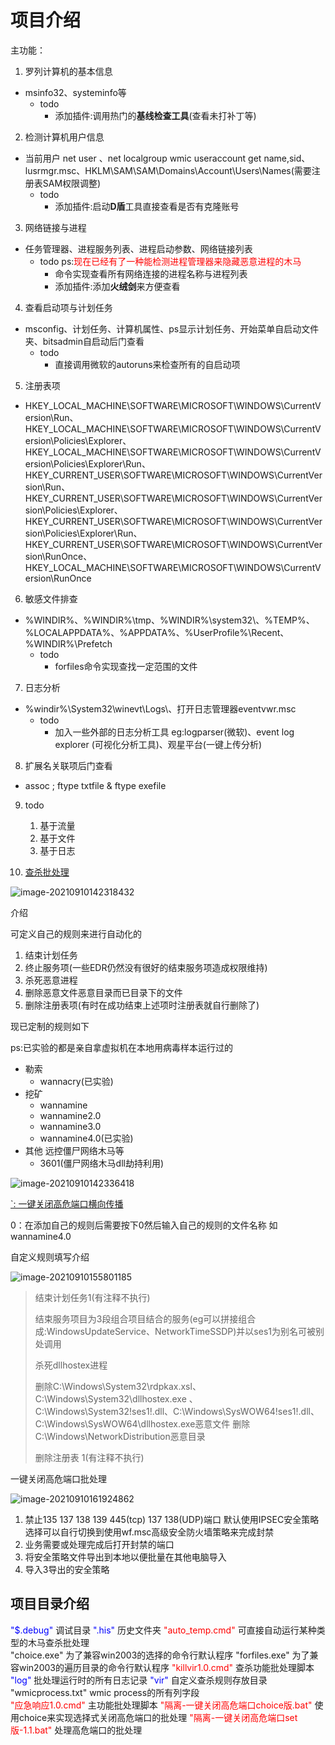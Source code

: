 # 项目介绍

主功能：

1. 罗列计算机的基本信息 

* msinfo32、systeminfo等
  * todo
    * 添加插件:调用热门的**基线检查工具**(查看未打补丁等)

2. 检测计算机用户信息 

* 当前用户 net user 、net localgroup wmic useraccount get name,sid、lusrmgr.msc、HKLM\SAM\SAM\Domains\Account\Users\Names(需要注册表SAM权限调整)
  * todo
    * 添加插件:启动**D盾**工具直接查看是否有克隆账号

3. 网络链接与进程 

* 任务管理器、进程服务列表、进程启动参数、网络链接列表
  * todo ps:<font color=red>现在已经有了一种能检测进程管理器来隐藏恶意进程的木马</font>
    * 命令实现查看所有网络连接的进程名称与进程列表
    * 添加插件:添加**火绒剑**来方便查看

4. 查看启动项与计划任务

* msconfig、计划任务、计算机属性、ps显示计划任务、开始菜单自启动文件夹、bitsadmin自启动后门查看
  * todo
    * 直接调用微软的autoruns来检查所有的自启动项

5. 注册表项

* HKEY_LOCAL_MACHINE\SOFTWARE\MICROSOFT\WINDOWS\CurrentVersion\Run、HKEY_LOCAL_MACHINE\SOFTWARE\MICROSOFT\WINDOWS\CurrentVersion\Policies\Explorer、HKEY_LOCAL_MACHINE\SOFTWARE\MICROSOFT\WINDOWS\CurrentVersion\Policies\Explorer\Run、HKEY_CURRENT_USER\SOFTWARE\MICROSOFT\WINDOWS\CurrentVersion\Run、HKEY_CURRENT_USER\SOFTWARE\MICROSOFT\WINDOWS\CurrentVersion\Policies\Explorer、HKEY_CURRENT_USER\SOFTWARE\MICROSOFT\WINDOWS\CurrentVersion\Policies\Explorer\Run、HKEY_CURRENT_USER\SOFTWARE\MICROSOFT\WINDOWS\CurrentVersion\RunOnce、HKEY_LOCAL_MACHINE\SOFTWARE\MICROSOFT\WINDOWS\CurrentVersion\RunOnce

6. 敏感文件排查

* %WINDIR%、%WINDIR%\tmp、%WINDIR%\system32\、%TEMP%、%LOCALAPPDATA%、%APPDATA%、%UserProfile%\Recent、%WINDIR%\Prefetch
  * todo
    * forfiles命令实现查找一定范围的文件

7. 日志分析

* %windir%\System32\winevt\Logs\、打开日志管理器eventvwr.msc
  * todo
    * 加入一些外部的日志分析工具 eg:logparser(微软)、event log explorer (可视化分析工具)、观星平台(一键上传分析)

8. 扩展名关联项后门查看

* assoc ; ftype txtfile & ftype exefile

9. todo
   1. 基于流量
   2. 基于文件
   3. 基于日志

0. <font color=green>[查杀批处理](#1)</font>

![image-20210910142318432](C:/Users/Administrator/AppData/Roaming/Typora/typora-user-images/image-20210910142318432.png)

<a name="1">介绍</a>

可定义自己的规则来进行自动化的

1. 结束计划任务
2. 终止服务项(一些EDR仍然没有很好的结束服务项造成权限维持)
3. 杀死恶意进程
4. 删除恶意文件恶意目录而已目录下的文件
5. 删除注册表项(有时在成功结束上述项时注册表就自行删除了)

现已定制的规则如下

ps:已实验的都是亲自拿虚拟机在本地用病毒样本运行过的

* 勒索
  * wannacry(已实验)
* 挖矿
  * wannamine
  * wannamine2.0
  * wannamine3.0
  * wannamine4.0(已实验)
* 其他 远控僵尸网络木马等
  * 3601(僵尸网络木马dll劫持利用)

![image-20210910142336418](C:/Users/Administrator/AppData/Roaming/Typora/typora-user-images/image-20210910142336418.png)

[`: 一键关闭高危端口横向传播](#2)

0：在添加自己的规则后需要按下0然后输入自己的规则的文件名称 如wannamine4.0

自定义规则填写介绍

![image-20210910155801185](C:/Users/Administrator/AppData/Roaming/Typora/typora-user-images/image-20210910155801185.png)

> 结束计划任务1(有注释不执行)
>
> 结束服务项目为3段组合项目结合的服务(eg可以拼接组合成:WindowsUpdateService、NetworkTimeSSDP)并以ses1为别名可被别处调用
>
> 杀死dllhostex进程
>
> 删除C:\Windows\System32\rdpkax.xsl、C:\Windows\System32\dllhostex.exe 、C:\Windows\System32\!ses1!.dll、C:\Windows\SysWOW64\!ses1!.dll、C:\Windows\SysWOW64\dllhostex.exe恶意文件 删除C:\Windows\NetworkDistribution恶意目录
>
> 删除注册表 1(有注释不执行)

<a name=2>一键关闭高危端口批处理</a>

![image-20210910161924862](C:/Users/Administrator/AppData/Roaming/Typora/typora-user-images/image-20210910161924862.png)

1. 禁止135 137 138 139 445(tcp) 137 138(UDP)端口 默认使用IPSEC安全策略 选择可以自行切换到使用wf.msc高级安全防火墙策略来完成封禁
2. 业务需要或处理完成后打开封禁的端口
3. 将安全策略文件导出到本地以便批量在其他电脑导入
4. 导入3导出的安全策略

## 项目目录介绍

<font color=blue>"$.debug"</font> 													调试目录
<font color=blue>".his"</font>					 										历史文件夹
<font color=red>"auto_temp.cmd"</font>								   	可直接自动运行某种类型的木马查杀批处理				
"choice.exe"												为了兼容win2003的选择的命令行默认程序
"forfiles.exe"										   	为了兼容win2003的遍历目录的命令行默认程序
<font color=red>"killvir1.0.cmd"</font>									   	查杀功能批处理脚本
<font color=blue>"log"</font>														 	批处理运行时的所有日志记录
<font color=blue>"vir"</font>														 	自定义查杀规则存放目录
"wmicprocess.txt"							     	wmic process的所有列字段	
<font color=red>"应急响应1.0.cmd"</font>									主功能批处理脚本
<font color=red>"隔离-一键关闭高危端口choice版.bat"</font>	使用choice来实现选择式关闭高危端口的批处理
<font color=red>"隔离-一键关闭高危端口set版-1.1.bat" </font>   处理高危端口的批处理

